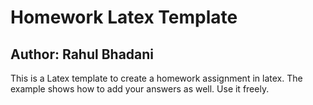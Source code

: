 # Homework  Latex Template
## Author: Rahul Bhadani
This is a Latex template to create a homework assignment in latex. The example shows how to add your answers as well. Use it freely.